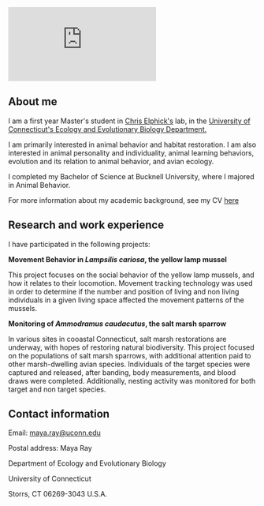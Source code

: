 

![IMG_0030.pdf](https://github.com/mgr017/mgr017.github.io/files/12578484/IMG_0030.pdf)

## About me

I am a first year Master's student in [Chris Elphick's](https://elphick.lab.uconn.edu) lab, in the [University of Connecticut's Ecology and Evolutionary Biology Department.](https://eeb.uconn.edu)

I am primarily interested in animal behavior and habitat restoration. I am also interested in animal personality and individuality, animal learning behaviors, evolution and its relation to animal behavior, and avian ecology.

I completed my Bachelor of Science at Bucknell University, where I majored in Animal Behavior.

For more information about my academic background, see my CV [here](https://docs.google.com/document/d/1kq4ys5SwwfPQ1A5mnHQzi3dj_LbHAW9_2CwwR07F5UI/edit?usp=sharing)

## Research and work experience

I have participated in the following projects:

**Movement Behavior in *Lampsilis cariosa*, the yellow lamp mussel**

This project focuses on the social behavior of the yellow lamp mussels, and how it relates to their locomotion. Movement tracking technology was used in order to determine if the number and position of living and non living individuals in a given living space affected the movement patterns of the mussels.

**Monitoring of *Ammodramus caudacutus*, the salt marsh sparrow**

In various sites in cooastal Connecticut, salt marsh restorations are underway, with hopes of restoring natural biodiversity. This project focused on the populations of salt marsh sparrows, with additional attention paid to other marsh-dwelling avian species. Individuals of the target species were captured and released, after banding, body measurements, and blood draws were completed. Additionally, nesting activity was monitored for both target and non target species. 

## Contact information

Email: maya.ray@uconn.edu

Postal address: 
   Maya Ray
   
   Department of Ecology and Evolutionary Biology
   
   University of Connecticut
   
   Storrs, CT 06269-3043 U.S.A.



 
